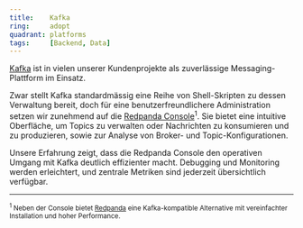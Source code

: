 ```yaml
---
title:    Kafka  
ring:     adopt  
quadrant: platforms
tags:     [Backend, Data]
---
```


[Kafka][kafka] ist in vielen unserer Kundenprojekte als zuverlässige Messaging-Plattform im Einsatz.

Zwar stellt Kafka standardmässig eine Reihe von Shell-Skripten zu dessen Verwaltung bereit, doch für eine benutzerfreundlichere Administration setzen wir zunehmend auf die [Redpanda Console][redpanda-console]<sup>1</sup>. Sie bietet eine intuitive Oberfläche, um Topics zu verwalten oder Nachrichten zu konsumieren und zu produzieren, sowie zur Analyse von Broker- und Topic-Konfigurationen.

Unsere Erfahrung zeigt, dass die Redpanda Console den operativen Umgang mit Kafka deutlich effizienter macht. Debugging und Monitoring werden erleichtert, und zentrale Metriken sind jederzeit übersichtlich verfügbar.


---

<small><sup>1</sup> Neben der Console bietet [Redpanda][redpanda] eine Kafka-kompatible Alternative mit vereinfachter Installation und hoher Performance.</small>

[kafka]: https://kafka.apache.org/
[redpanda-console]: https://www.redpanda.com/redpanda-console-kafka-ui
[redpanda]: https://www.redpanda.com/
